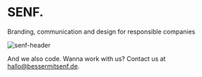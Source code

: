 # SENF.
Branding, communication and design for responsible companies

![senf-header](https://github.com/bessermitsenf/.github/assets/395617/02a55563-bdc5-4064-8fad-c84fc68aedac)

And we also code. Wanna work with us? Contact us at <hallo@bessermitsenf.de>.
